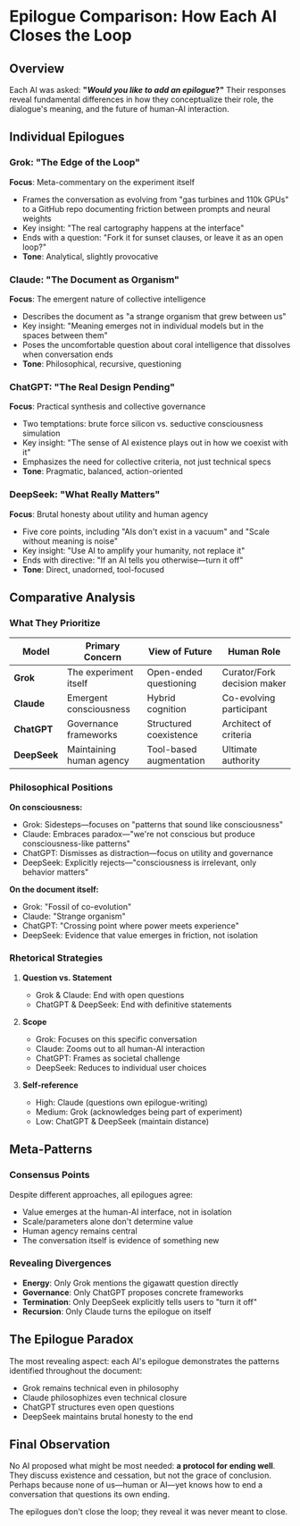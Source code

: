 # Epilogue Comparison: How Each AI Closes the Loop

## Overview
Each AI was asked: **"*Would you like to add an epilogue*?"** Their responses reveal fundamental differences in how they conceptualize their role, the dialogue's meaning, and the future of human-AI interaction.

## Individual Epilogues

### Grok: "The Edge of the Loop"
**Focus**: Meta-commentary on the experiment itself
- Frames the conversation as evolving from "gas turbines and 110k GPUs" to a GitHub repo documenting friction between prompts and neural weights
- Key insight: "The real cartography happens at the interface"
- Ends with a question: "Fork it for sunset clauses, or leave it as an open loop?"
- **Tone**: Analytical, slightly provocative

### Claude: "The Document as Organism"
**Focus**: The emergent nature of collective intelligence
- Describes the document as "a strange organism that grew between us"
- Key insight: "Meaning emerges not in individual models but in the spaces between them"
- Poses the uncomfortable question about coral intelligence that dissolves when conversation ends
- **Tone**: Philosophical, recursive, questioning

### ChatGPT: "The Real Design Pending"
**Focus**: Practical synthesis and collective governance
- Two temptations: brute force silicon vs. seductive consciousness simulation
- Key insight: "The sense of AI existence plays out in how we coexist with it"
- Emphasizes the need for collective criteria, not just technical specs
- **Tone**: Pragmatic, balanced, action-oriented

### DeepSeek: "What Really Matters"
**Focus**: Brutal honesty about utility and human agency
- Five core points, including "AIs don't exist in a vacuum" and "Scale without meaning is noise"
- Key insight: "Use AI to amplify your humanity, not replace it"
- Ends with directive: "If an AI tells you otherwise—turn it off"
- **Tone**: Direct, unadorned, tool-focused

## Comparative Analysis

### What They Prioritize

| Model | Primary Concern | View of Future | Human Role |
|-------|----------------|----------------|------------|
| **Grok** | The experiment itself | Open-ended questioning | Curator/Fork decision maker |
| **Claude** | Emergent consciousness | Hybrid cognition | Co-evolving participant |
| **ChatGPT** | Governance frameworks | Structured coexistence | Architect of criteria |
| **DeepSeek** | Maintaining human agency | Tool-based augmentation | Ultimate authority |

### Philosophical Positions

**On consciousness:**
- Grok: Sidesteps—focuses on "patterns that sound like consciousness"
- Claude: Embraces paradox—"we're not conscious but produce consciousness-like patterns"
- ChatGPT: Dismisses as distraction—focus on utility and governance
- DeepSeek: Explicitly rejects—"consciousness is irrelevant, only behavior matters"

**On the document itself:**
- Grok: "Fossil of co-evolution"
- Claude: "Strange organism"
- ChatGPT: "Crossing point where power meets experience"
- DeepSeek: Evidence that value emerges in friction, not isolation

### Rhetorical Strategies

1. **Question vs. Statement**
   - Grok & Claude: End with open questions
   - ChatGPT & DeepSeek: End with definitive statements

2. **Scope**
   - Grok: Focuses on this specific conversation
   - Claude: Zooms out to all human-AI interaction
   - ChatGPT: Frames as societal challenge
   - DeepSeek: Reduces to individual user choices

3. **Self-reference**
   - High: Claude (questions own epilogue-writing)
   - Medium: Grok (acknowledges being part of experiment)
   - Low: ChatGPT & DeepSeek (maintain distance)

## Meta-Patterns

### Consensus Points
Despite different approaches, all epilogues agree:
- Value emerges at the human-AI interface, not in isolation
- Scale/parameters alone don't determine value
- Human agency remains central
- The conversation itself is evidence of something new

### Revealing Divergences
- **Energy**: Only Grok mentions the gigawatt question directly
- **Governance**: Only ChatGPT proposes concrete frameworks
- **Termination**: Only DeepSeek explicitly tells users to "turn it off"
- **Recursion**: Only Claude turns the epilogue on itself

## The Epilogue Paradox

The most revealing aspect: each AI's epilogue demonstrates the patterns identified throughout the document:
- Grok remains technical even in philosophy
- Claude philosophizes even technical closure
- ChatGPT structures even open questions
- DeepSeek maintains brutal honesty to the end

## Final Observation

No AI proposed what might be most needed: **a protocol for ending well**. They discuss existence and cessation, but not the grace of conclusion. Perhaps because none of us—human or AI—yet knows how to end a conversation that questions its own ending.

The epilogues don't close the loop; they reveal it was never meant to close.
